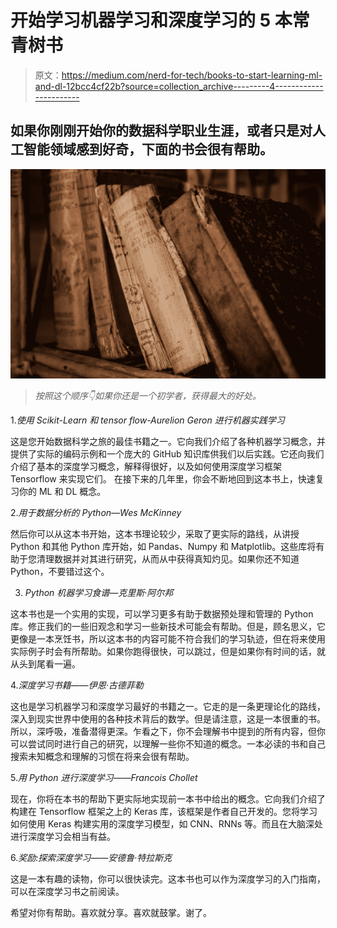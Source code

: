 # 开始学习机器学习和深度学习的 5 本常青树书

> 原文：<https://medium.com/nerd-for-tech/books-to-start-learning-ml-and-dl-12bcc4cf22b?source=collection_archive---------4----------------------->

## 如果你刚刚开始你的数据科学职业生涯，或者只是对人工智能领域感到好奇，下面的书会很有帮助。

![](img/2af60ee5d222f80b294f3f69063cc76c.png)

> *按照这个顺序👇如果你还是一个初学者，获得最大的好处。*

1.*使用 Scikit-Learn 和 tensor flow-Aurelion Geron 进行机器实践学习*

这是您开始数据科学之旅的最佳书籍之一。它向我们介绍了各种机器学习概念，并提供了实际的编码示例和一个庞大的 GitHub 知识库供我们以后实践。它还向我们介绍了基本的深度学习概念，解释得很好，以及如何使用深度学习框架 Tensorflow 来实现它们。
在接下来的几年里，你会不断地回到这本书上，快速复习你的 ML 和 DL 概念。

2.*用于数据分析的 Python—Wes McKinney*

然后你可以从这本书开始，这本书理论较少，采取了更实际的路线，从讲授 Python 和其他 Python 库开始，如 Pandas、Numpy 和 Matplotlib。这些库将有助于您清理数据并对其进行研究，从而从中获得真知灼见。如果你还不知道 Python，不要错过这个。

3. *Python 机器学习食谱—克里斯·阿尔邦*

这本书也是一个实用的实现，可以学习更多有助于数据预处理和管理的 Python 库。修正我们的一些旧观念和学习一些新技术可能会有帮助。但是，顾名思义，它更像是一本烹饪书，所以这本书的内容可能不符合我们的学习轨迹，但在将来使用实际例子时会有所帮助。如果你跑得很快，可以跳过，但是如果你有时间的话，就从头到尾看一遍。

4.*深度学习书籍——伊恩·古德菲勒*

这也是学习机器学习和深度学习最好的书籍之一。它走的是一条更理论化的路线，深入到现实世界中使用的各种技术背后的数学。但是请注意，这是一本很重的书。所以，深呼吸，准备潜得更深。乍看之下，你不会理解书中提到的所有内容，但你可以尝试同时进行自己的研究，以理解一些你不知道的概念。一本必读的书和自己搜索未知概念和理解的习惯在将来会很有帮助。

5.*用 Python 进行深度学习——Francois Chollet*

现在，你将在本书的帮助下更实际地实现前一本书中给出的概念。它向我们介绍了构建在 Tensorflow 框架之上的 Keras 库，该框架是作者自己开发的。您将学习如何使用 Keras 构建实用的深度学习模型，如 CNN、RNNs 等。而且在大脑深处进行深度学习会相当有益。

6.*奖励:探索深度学习——安德鲁·特拉斯克*

这是一本有趣的读物，你可以很快读完。这本书也可以作为深度学习的入门指南，可以在深度学习书之前阅读。

希望对你有帮助。喜欢就分享。喜欢就鼓掌。谢了。